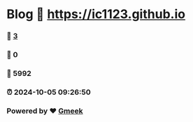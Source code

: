 # Blog :link: https://ic1123.github.io 
### :page_facing_up: [3](https://ic1123.github.io/tag.html) 
### :speech_balloon: 0 
### :hibiscus: 5992 
### :alarm_clock: 2024-10-05 09:26:50 
### Powered by :heart: [Gmeek](https://github.com/Meekdai/Gmeek)
